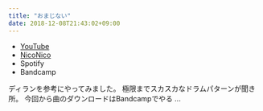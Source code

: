 ```yaml
---
title: "おまじない"
date: 2018-12-08T21:43:02+09:00
---
```


- [YouTube](https://www.youtube.com/watch?5aMTj2gYwZA)
- [NicoNico](https://nico.ms/sm34289939)
- Spotify
- Bandcamp

ディランを参考にやってみました。 極限までスカスカなドラムパターンが聞き所。 今回から曲のダウンロードはBandcampでやる ...